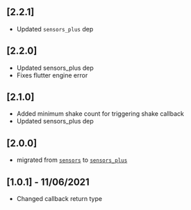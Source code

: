 ## [2.2.1]

- Updated `sensors_plus` dep

## [2.2.0]

- Updated sensors_plus dep
- Fixes flutter engine error

## [2.1.0]

- Added minimum shake count for triggering shake callback
- Updated sensors_plus dep

## [2.0.0]

- migrated from [`sensors`](https://pub.dev/packages/sensors) to [`sensors_plus`](https://pub.dev/packages/sensors_plus)

## [1.0.1] - 11/06/2021

- Changed callback return type
